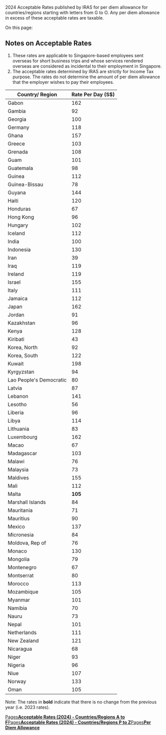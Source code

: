 2024 Acceptable Rates published by IRAS for per diem allowance for countries/regions starting with letters from G to O. Any per diem allowance in excess of these acceptable rates are taxable.

On this page:

## Notes on Acceptable Rates

1. These rates are applicable to Singapore-based employees sent overseas for short business trips and whose services rendered overseas are considered as incidental to their employment in Singapore.
2. The acceptable rates determined by IRAS are strictly for Income Tax purpose. The rates do not determine the amount of per diem allowance that the employer wishes to pay their employees.

| Country/ Region | Rate Per Day (S$) |
| --- | --- |
| Gabon | 162 |
| Gambia | 92 |
| Georgia | 100 |
| Germany | 118 |
| Ghana | 157 |
| Greece | 103 |
| Grenada | 108 |
| Guam | 101 |
| Guatemala | 98 |
| Guinea | 112 |
| Guinea-Bissau | 78 |
| Guyana | 144 |
| Haiti | 120 |
| Honduras | 67 |
| Hong Kong | 96 |
| Hungary | 102 |
| Iceland | 112 |
| India | 100 |
| Indonesia | 130 |
| Iran | 39 |
| Iraq | 119 |
| Ireland | 119 |
| Israel | 155 |
| Italy | 111 |
| Jamaica | 112 |
| Japan | 162 |
| Jordan | 91 |
| Kazakhstan | 96 |
| Kenya | 128 |
| Kiribati | 43 |
| Korea, North | 92 |
| Korea, South | 122 |
| Kuwait | 198 |
| Kyrgyzstan | 94 |
| Lao People's Democratic | 80 |
| Latvia | 87 |
| Lebanon | 141 |
| Lesotho | 56 |
| Liberia | 96 |
| Libya | 114 |
| Lithuania | 83 |
| Luxembourg | 162 |
| Macao | 67 |
| Madagascar | 103 |
| Malawi | 76 |
| Malaysia | 73 |
| Maldives | 155 |
| Mali | 112 |
| Malta | **105** |
| Marshall Islands | 84 |
| Mauritania | 71 |
| Mauritius | 90 |
| Mexico | 137 |
| Micronesia | 84 |
| Moldova, Rep of | 76 |
| Monaco | 130 |
| Mongolia | 79 |
| Montenegro | 67 |
| Montserrat | 80 |
| Morocco | 113 |
| Mozambique | 105 |
| Myanmar | 101 |
| Namibia | 70 |
| Nauru | 73 |
| Nepal | 101 |
| Netherlands | 111 |
| New Zealand | 121 |
| Nicaragua | 68 |
| Niger | 93 |
| Nigeria | 96 |
| Niue | 107 |
| Norway | 133 |
| Oman | 105 |

Note: The rates in **bold** indicate that there is no change from the previous year (i.e. 2023 rates).

[Pages**Acceptable Rates (2024) - Countries/Regions A to F**](https://www.iras.gov.sg/taxes/individual-income-tax/employers/understanding-the-tax-treatment/per-diem-allowance/acceptable-rates-(2024)---countries-a-to-f)[Pages**Acceptable Rates (2024) - Countries/Regions P to Z**](https://www.iras.gov.sg/taxes/individual-income-tax/employers/understanding-the-tax-treatment/per-diem-allowance/acceptable-rates-(2024)---countries-p-to-z)[Pages**Per Diem Allowance**](https://www.iras.gov.sg/taxes/individual-income-tax/employers/understanding-the-tax-treatment/per-diem-allowance)